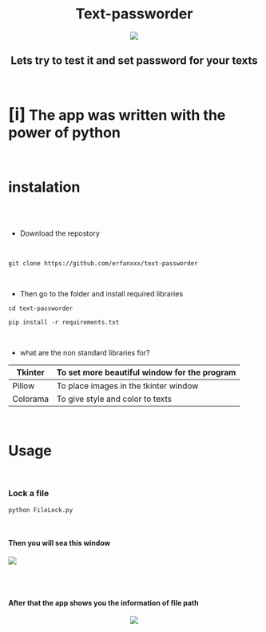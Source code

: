 <h1 align="center">Text-passworder</h1>

<p align="center"><img src="https://www.seculore.com/hs-fs/hubfs/Images/Active%20Images/Webinar%20Images/Secure%20Communications.jpeg?width=640&height=350&name=Secure%20Communications.jpeg"/></p>

<h2 align="center">Lets try to test it and set password for your texts</h2>

<br>

<h1><big>[i]</big> The app was written with the power of python</h1>

<br>

# instalation

<br><br>

- Download the repostory
 
<br>

```
git clone https://github.com/erfanxxx/text-passworder

```
<br>

- Then go to the folder and install required libraries

```
cd text-passworder

pip install -r requirements.txt

```

<br>

- what are the non standard libraries for?
  

Tkinter  | To set more beautiful window for the program 
---------|-----------------------------------------------
Pillow   | To place images in the tkinter window  
Colorama | To give style and color to texts


<br>


# Usage
<br>

### Lock a file

```
python FileLock.py

```

<br>

#### Then you will sea this window
<p align="canter">
<img src="https://s8.uupload.ir/files/screen-app_97v3.png"/>
</p>
<br><br>

#### After that the app shows you the information of file path

<p align="center">
 <img src="https://s8.uupload.ir/files/file-i_a8b8.png">
</p>
